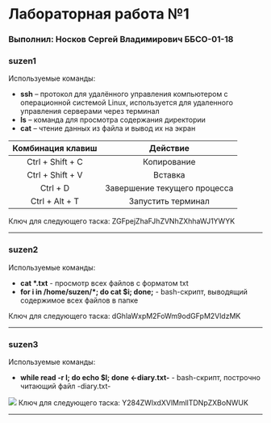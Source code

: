 # Лабораторная работа №1 
###  Выполнил: Носков Сергей Владимирович ББСО-01-18

### suzen1
Используемые команды:
- **ssh** – протокол для удалённого управления компьютером с операционной системой Linux, используется для удаленного управления серверами через терминал
-  **ls** – команда для просмотра содержания директории
- **cat** – чтение данных из файла и вывод их на экран

|  Комбинация клавиш | Действие  |
| :------------: | :------------: |
| Ctrl + Shift + C  |  Копирование |
| Ctrl + Shift + V  |  Вставка |
| Ctrl + D   | Завершение текущего процесса  |
| Ctrl + Alt + T  | Запустить терминал |


Ключ для следующего таска: ZGFpejZhaFJhZVNhZXhhaWJ1YWYK

------------

### suzen2
Используемые команды:
- **cat \*.txt** - просмотр всех файлов с форматом txt
-  **for i in /home/suzen/*; do cat $i; done;** - bash-скрипт, выводящий содержимое всех файлов в папке

Ключ для следующего таска: dGhlaWxpM2FoWm9odGFpM2VldzMK

------------

### suzen3
Используемые команды:
-  **while read -r l; do echo $l; done <-diary.txt-** - bash-скрипт, построчно читающий файл -diary.txt-

![](https://github.com/Yan-Minotskiy/labOS/blob/master/screenshots/3.png)
Ключ для следующего таска: Y284ZWlxdXVlMmllTDNpZXBoNWUK

------------
